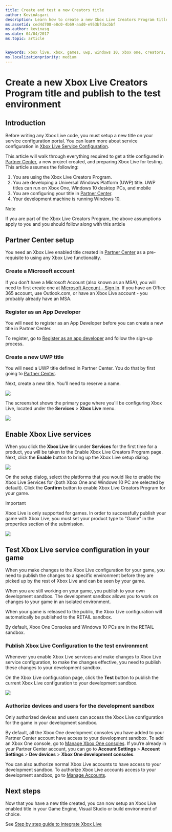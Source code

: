 ```yaml
---
title: Create and test a new Creators title
author: KevinAsgari
description: Learn how to create a new Xbox Live Creators Program title and publish to the test environment.
ms.assetid: ced4d708-e8c0-4b69-aad0-e953bfdacbbf
ms.author: kevinasg
ms.date: 04/04/2017
ms.topic: article


keywords: xbox live, xbox, games, uwp, windows 10, xbox one, creators, test
ms.localizationpriority: medium
---
```


# Create a new Xbox Live Creators Program title and publish to the test environment

## Introduction

Before writing any Xbox Live code, you must setup a new title on your service configuration portal.  You can learn more about service configuration in [Xbox Live Service Configuration](../xbox-live-service-configuration.md).

This article will walk through everything required to get a title configured in [Partner Center](https://partner.microsoft.com/dashboard), a new project created, and preparing Xbox Live for testing. This article assumes the following:

1. You are using the Xbox Live Creators Program.
2. You are developing a Universal Windows Platform (UWP) title.  UWP titles can run on Xbox One, Windows 10 desktop PCs, and mobile
3. You are configuring your title in [Partner Center](https://partner.microsoft.com/dashboard).
4. Your development machine is running Windows 10.

> [!NOTE]
> If you are part of the Xbox Live Creators Program, the above assumptions apply to you and you should follow along with this article

## Partner Center setup

You need an Xbox Live enabled title created in [Partner Center](https://partner.microsoft.com/dashboard) as a pre-requisite to using any Xbox Live functionality.

### Create a Microsoft account
If you don't have a Microsoft Account (also known as an MSA), you will need to first create one at [Microsoft Account - Sign In](https://go.microsoft.com/fwlink/p/?LinkID=254486). If you have an Office 365 account, use Outlook.com, or have an Xbox Live account - you probably already have an MSA.

### Register as an App Developer
You will need to register as an App Developer before you can create a new title in Partner Center.

To register, go to [Register as an app developer](https://developer.microsoft.com/store/register) and follow the sign-up process.

### Create a new UWP title
You will need a UWP title defined in Partner Center. You do that by first going to [Partner Center](https://partner.microsoft.com/dashboard).

Next, create a new title. You'll need to reserve a name.

![](../images/getting_started/first_xbltitle_newapp.png)

The screenshot shows the primary page where you'll be configuring Xbox Live, located under the **Services** > **Xbox Live** menu.

![](../images/creators_udc/creators_udc_xboxlive_page.png)

## Enable Xbox Live services
When you click the **Xbox Live** link under **Services** for the first time for a product, you will be taken to the Enable Xbox Live Creators Program page.  Next, click the **Enable** button to bring up the Xbox Live setup dialog.

![](../images/creators_udc/creators_udc_xboxlive_enable.png)

On the setup dialog, select the platforms that you would like to enable the Xbox Live Services for (both Xbox One and Windows 10 PC are selected by default).  Click the **Confirm** button to enable Xbox Live Creators Program for your game.

> [!IMPORTANT]
> Xbox Live is only supported for games. In order to successfully publish your game with Xbox Live, you must set your product type to "Game" in the properties section of the submission.

![](../images/creators_udc/creators_udc_xboxlive_enable_dialog.png)

## Test Xbox Live service configuration in your game
When you make changes to the Xbox Live configuration for your game, you need to publish the changes to a specific environment before they are picked up by the rest of Xbox Live and can be seen by your game.

When you are still working on your game, you publish to your own development sandbox.  The development sandbox allows you to work on changes to your game in an isolated environment.

When your game is released to the public, the Xbox Live configuration will automatically be published to the RETAIL sandbox.

By default, Xbox One Consoles and Windows 10 PCs are in the RETAIL sandbox.

### Publish Xbox Live Configuration to the test environment

Whenever you enable Xbox Live services and make changes to Xbox Live service configuration, to make the changes effective, you need to publish these changes to your development sandbox.

On the Xbox Live configuration page, click the **Test** button to publish the current Xbox Live configuration to your development sandbox.

![](../images/creators_udc/creators_udc_xboxlive_config_test.png)

### Authorize devices and users for the development sandbox

Only authorized devices and users can access the Xbox Live configuration for the game in your development sandbox.

By default, all the Xbox One development consoles you have added to your Partner Center account have access to your development sandbox.  To add an Xbox One console, go to [Manage Xbox One consoles](https://partner.microsoft.com/XboxDevices). If you’re already in your Partner Center account, you can go to **Account Settings** > **Account Settings** > **Dev devices** > **Xbox One development consoles**.

You can also authorize normal Xbox Live accounts to have access to your development sandbox.  To authorize Xbox Live accounts access to your development sandbox, go to
[Manage Accounts](https://developer.microsoft.com/xboxtestaccounts/configurecreators).

## Next steps
Now that you have a new title created, you can now setup an Xbox Live enabled title in your Game Engine, Visual Studio or build environment of choice.

See [Step by step guide to integrate Xbox Live](creators-step-by-step-guide.md)
